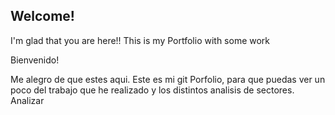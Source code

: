 ## Welcome! 

I'm glad that you are here!! This is my Portfolio with some work



Bienvenido! 

Me alegro de que estes aqui. Este es mi git Porfolio, para que puedas ver un poco del trabajo que he realizado y los distintos analisis de sectores. Analizar 
